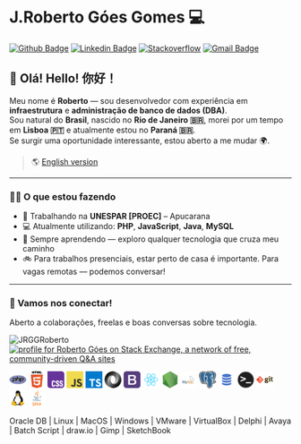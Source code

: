 # J.Roberto Góes Gomes 💻

[![Github Badge](https://img.shields.io/badge/-Github-000?style=flat-square&logo=Github&logoColor=white&link=https://github.com/JRGGroberto)](https://github.com/JRGGroberto)
[![Linkedin Badge](https://img.shields.io/badge/-LinkedIn-blue?style=flat-square&logo=Linkedin&logoColor=white&link=https://www.linkedin.com/in/jrobertogoes/)](https://www.linkedin.com/in/jrobertogoes/)
[![Stackoverflow](https://img.shields.io/badge/-Stackoverflow-grey?style=flat-square&logo=stackoverflow&logoColor=orange&)](https://stackoverflow.com/users/5273803/roberto-g%c3%b3es)
[![Gmail Badge](https://img.shields.io/badge/-Gmail-ccc?style=flat-square&logo=Gmail&logoColor=red&link=mailto:jrggroberto@gmail.com)](mailto:jrggroberto@gmail.com)

## 👋 Olá! Hello! 你好！

Meu nome é **Roberto** — sou desenvolvedor com experiência em **infraestrutura** e **administração de banco de dados (DBA)**.  
Sou natural do **Brasil**, nascido no **Rio de Janeiro 🇧🇷**, morei por um tempo em **Lisboa 🇵🇹** e atualmente estou no **Paraná 🇧🇷**.  
Se surgir uma oportunidade interessante, estou aberto a me mudar 🌍.

> 🌎 [English version](README.md)

---

### 👨‍💻 O que estou fazendo

- 🏢  Trabalhando na **UNESPAR [PROEC]** – Apucarana  
- 💻  Atualmente utilizando: **PHP**, **JavaScript**, **Java**, **MySQL**  
- 🌱  Sempre aprendendo — exploro qualquer tecnologia que cruza meu caminho  
- 🚲  Para trabalhos presenciais, estar perto de casa é importante. Para vagas remotas — podemos conversar!

---

### 🤝 Vamos nos conectar!

Aberto a colaborações, freelas e boas conversas sobre tecnologia.

<img align="left" src="https://github-readme-stats.vercel.app/api/top-langs?username=JRGGRoberto&show_icons=true&locale=en&layout=compact" alt="JRGGRoberto" />


<a href="https://stackexchange.com/users/4852812"><img src="https://stackexchange.com/users/flair/4852812.png" width="208" height="58" alt="profile for Roberto G&#243;es on Stack Exchange, a network of free, community-driven Q&amp;A sites" title="profile for Roberto G&#243;es on Stack Exchange, a network of free, community-driven Q&amp;A sites"></a>



<code><img height="30" src="https://raw.githubusercontent.com/github/explore/80688e429a7d4ef2fca1e82350fe8e3517d3494d/topics/php/php.png"></code>
<code><img height="30" src="https://raw.githubusercontent.com/github/explore/80688e429a7d4ef2fca1e82350fe8e3517d3494d/topics/html/html.png"></code>
<code><img height="30" src="https://raw.githubusercontent.com/github/explore/80688e429a7d4ef2fca1e82350fe8e3517d3494d/topics/css/css.png"></code>
<code><img height="30" src="https://raw.githubusercontent.com/github/explore/80688e429a7d4ef2fca1e82350fe8e3517d3494d/topics/javascript/javascript.png"></code>
<code><img height="30" src="https://raw.githubusercontent.com/github/explore/80688e429a7d4ef2fca1e82350fe8e3517d3494d/topics/typescript/typescript.png"></code>
<code><img height="30" src="https://raw.githubusercontent.com/github/explore/80688e429a7d4ef2fca1e82350fe8e3517d3494d/topics/json/json.png"></code>
<code><img height="30" src="https://raw.githubusercontent.com/github/explore/80688e429a7d4ef2fca1e82350fe8e3517d3494d/topics/bootstrap/bootstrap.png"></code>
<code><img height="30" src="https://raw.githubusercontent.com/github/explore/80688e429a7d4ef2fca1e82350fe8e3517d3494d/topics/react/react.png"></code>
<code><img height="30" src="https://raw.githubusercontent.com/github/explore/80688e429a7d4ef2fca1e82350fe8e3517d3494d/topics/nodejs/nodejs.png"></code>
<code><img height="30" src="https://raw.githubusercontent.com/github/explore/80688e429a7d4ef2fca1e82350fe8e3517d3494d/topics/mysql/mysql.png"></code>
<code><img height="30" src="https://raw.githubusercontent.com/github/explore/80688e429a7d4ef2fca1e82350fe8e3517d3494d/topics/postgresql/postgresql.png"></code>
<code><img height="30" src="https://raw.githubusercontent.com/github/explore/80688e429a7d4ef2fca1e82350fe8e3517d3494d/topics/sql/sql.png"></code>
<code><img height="30" src="https://raw.githubusercontent.com/github/explore/80688e429a7d4ef2fca1e82350fe8e3517d3494d/topics/terminal/terminal.png"></code>
<code><img height="30" src="https://raw.githubusercontent.com/github/explore/80688e429a7d4ef2fca1e82350fe8e3517d3494d/topics/git/git.png"></code>
<code><img height="30" src="https://raw.githubusercontent.com/github/explore/80688e429a7d4ef2fca1e82350fe8e3517d3494d/topics/linux/linux.png"></code>
<code><img height="30" src="https://raw.githubusercontent.com/github/explore/80688e429a7d4ef2fca1e82350fe8e3517d3494d/topics/java/java.png"></code>

Oracle DB | Linux | MacOS | Windows | VMware | VirtualBox | Delphi | Avaya | Batch Script | draw.io | Gimp | SketchBook